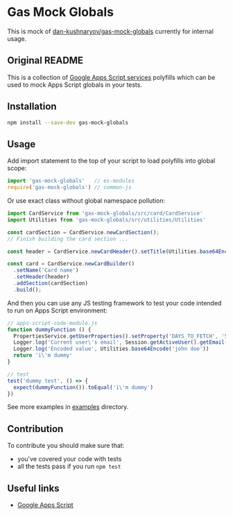 # Gas Mock Globals

This is mock of [dan-kushnaryov/gas-mock-globals](https://github.com/dan-kushnaryov/gas-mock-globals) currently for internal usage.

## Original README

This is a collection of [Google Apps Script services](https://developers.google.com/apps-script/reference/) polyfills which can be used to mock Apps Script globals in your tests.

## Installation

```bash
npm install --save-dev gas-mock-globals
```

## Usage

Add import statement to the top of your script to load polyfills into global scope:

``` javascript
import 'gas-mock-globals'   // es-modules
require('gas-mock-globals') // common-js
```

Or use exact class without global namespace pollution:

```javascript
import CardService from 'gas-mock-globals/src/card/CardService'
import Utilities from 'gas-mock-globals/src/utilities/Utilities'

const cardSection = CardService.newCardSection();
// Finish building the card section ...

const header = CardService.newCardHeader().setTitle(Utilities.base64Encode('Card title'))

const card = CardService.newCardBuilder()
  .setName('Card name')
  .setHeader(header)
  .addSection(cardSection)
  .build();
```

And then you can use any JS testing framework to test your code intended to run on Apps Script environment:

```javascript
// apps-script-code-module.js
function dummyFunction () {
  PropertiesService.getUserProperties().setProperty('DAYS_TO_FETCH', '5');
  Logger.log('Current user\'s email', Session.getActiveUser().getEmail())
  Logger.log('Encoded value', Utilities.base64Encode('john doe'))
  return 'i\'m dummy'
}

// test
test('dummy test', () => {
  expect(dummyFunction()).toEqual('i\'m dummy')
})
```

See more examples in [examples](./examples) directory.

## Contribution

To contribute you should make sure that:

* you've covered your code with tests
* all the tests pass if you run `npm test`

## Useful links

  * [Google Apps Script](https://developers.google.com/apps-script/)
